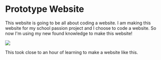 <!DOCTYPE html>
<head>
      <h1>Prototype Website 
      </h1>
</head>
<body>
<p>   This website is going to be all about coding a website. I am making this website for my school passion project and I choose to code a website. So now I'm using my new found knowledge to make this website!
</p>
<img src="https://www.dogulindigital.com.au/wp-content/uploads/2013/08/website-importance-for-business.jpg"/>
<p>   This took close to an hour of learning to make a website like this.
</p>
